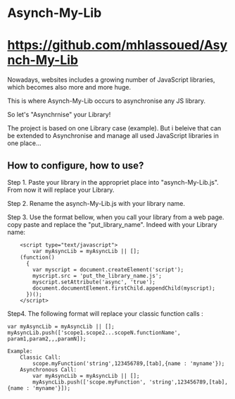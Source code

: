Asynch-My-Lib
=============
https://github.com/mhlassoued/Asynch-My-Lib
=======================


Nowadays, websites includes a growing number of JavaScript libraries, which becomes also more and more huge. 

This is where Asynch-My-Lib occurs to asynchronise any JS library.

So let's "Asynchrnise" your Library!

The project is based on one Library case (example). But i beleive that can be extended to Asynchronise and manage all used JavaScript libraries in one place... 


How to configure, how to use?
-----------------------------
Step 1. Paste your library in the appropriet place into "asynch-My-Lib.js". From now it will replace your Library.

Step 2. Rename the asynch-My-Lib.js with your library name.

Step 3. Use the format bellow, when you call your library from a web page. copy paste and replace the "put_library_name". Indeed with your Library name:

		<script type="text/javascript">
			var myAsyncLib = myAsyncLib || [];
		(function() 
		  {
			var myscript = document.createElement('script');
			myscript.src = 'put_the_library_name.js';
			myscript.setAttribute('async', 'true');
			document.documentElement.firstChild.appendChild(myscript);
		  })();
		</script>

Step4. The following format will replace your classic function calls : 

	var myAsyncLib = myAsyncLib || [];
 	myAsyncLib.push(['scope1.scope2...scopeN.functionName', param1,param2,,,paramN]);
 	
	Example:
		Classic Call:
			scope.myFunction('string',123456789,[tab],{name : 'myname'});
		Asynchronous Call:
			var myAsyncLib = myAsyncLib || [];
			myAsyncLib.push(['scope.myFunction', 'string',123456789,[tab],{name : 'myname'}]);

